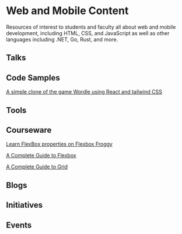 # Web and Mobile Content

Resources of interest to students and faculty all about web and mobile development, including HTML, CSS, and JavaScript as well as other languages including .NET, Go, Rust, and more.

## Talks

## Code Samples
[A simple clone of the game Wordle using React and tailwind CSS]()
## Tools

## Courseware
[Learn FlexBox properties on Flexbox Froggy](https://flexboxfroggy.com/)

[A Complete Guide to Flexbox](https://css-tricks.com/snippets/css/a-guide-to-flexbox/)

[A Complete Guide to Grid](https://css-tricks.com/snippets/css/complete-guide-grid/)

## Blogs

## Initiatives

## Events
